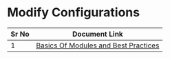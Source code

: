 # Modify Configurations

| Sr No | Document Link |
| ------ | ------ |
| 1 | [Basics Of Modules and Best Practices ][PlDa] |

[PlDa]: <./BasicsOfModules.md>
